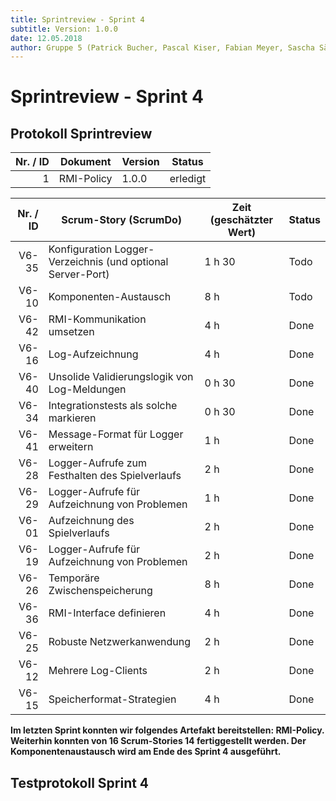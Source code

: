 ```yaml
---
title: Sprintreview - Sprint 4
subtitle: Version: 1.0.0
date: 12.05.2018
author: Gruppe 5 (Patrick Bucher, Pascal Kiser, Fabian Meyer, Sascha Sägesser)
---
```


# Sprintreview - Sprint 4

## Protokoll Sprintreview

| Nr. / ID | Dokument                 | Version  | Status   |
| -------: | ------------------------ | -------- | -------- |
| 1        | RMI-Policy               | 1.0.0    | erledigt |

| Nr. / ID | Scrum-Story (ScrumDo)                                       | Zeit (geschätzter Wert) | Status |
| -------: | ----------------------------------------------------------- | ----------------------- | ------ |
| V6-35    | Konfiguration Logger-Verzeichnis (und optional Server-Port) | 1 h 30                  | Todo   |
| V6-10    | Komponenten-Austausch                                       | 8 h                     | Todo   |
| V6-42    | RMI-Kommunikation umsetzen                                  | 4 h                     | Done   |
| V6-16    | Log-Aufzeichnung                                            | 4 h                     | Done   |
| V6-40    | Unsolide Validierungslogik von Log-Meldungen                | 0 h 30                  | Done   |
| V6-34    | Integrationstests als solche markieren                      | 0 h 30                  | Done   |
| V6-41    | Message-Format für Logger erweitern                         | 1 h                     | Done   |
| V6-28    | Logger-Aufrufe zum Festhalten des Spielverlaufs             | 2 h                     | Done   |
| V6-29    | Logger-Aufrufe für Aufzeichnung von Problemen               | 1 h                     | Done   |
| V6-01    | Aufzeichnung des Spielverlaufs                              | 2 h                     | Done   |
| V6-19    | Logger-Aufrufe für Aufzeichnung von Problemen               | 2 h                     | Done   |
| V6-26    | Temporäre Zwischenspeicherung                               | 8 h                     | Done   |
| V6-36    | RMI-Interface definieren                                    | 4 h                     | Done   |
| V6-25    | Robuste Netzwerkanwendung                                   | 2 h                     | Done   |
| V6-12    | Mehrere Log-Clients                                         | 2 h                     | Done   |
| V6-15    | Speicherformat-Strategien                                   | 4 h                     | Done   |

**Im letzten Sprint konnten wir folgendes Artefakt bereitstellen: RMI-Policy. Weiterhin konnten von 16 Scrum-Stories 14 fertiggestellt werden. Der Komponentenaustausch wird am Ende des Sprint 4 ausgeführt.**

## Testprotokoll Sprint 4